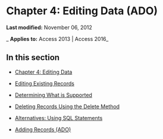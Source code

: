 
# Chapter 4: Editing Data (ADO)

 **Last modified:** November 06, 2012

 _ **Applies to:** Access 2013 | Access 2016_

## In this section


- [Chapter 4: Editing Data](822b7365-0926-6411-6fb4-30de032570f8.md)
    
- [Editing Existing Records](86b961e0-e0a5-85a2-1138-7ab2e696ec11.md)
    
- [Determining What is Supported](47b44dc9-e0fd-f204-0c68-e0de9247ee2c.md)
    
- [Deleting Records Using the Delete Method](22917c33-4d14-ebab-d85c-2cbe7f68c560.md)
    
- [Alternatives: Using SQL Statements](9ed787da-7099-2ef5-b2c6-c4f6bce5ddfe.md)
    
- [Adding Records (ADO)](f9cc6449-c368-4f54-95a7-1be9146cd8b6.md)
    
